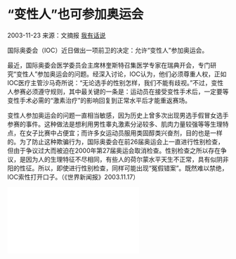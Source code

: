 # “变性人”也可参加奥运会

2003-11-23 来源：文摘报 [我有话说](#commentAnchor)

国际奥委会（IOC）近日做出一项前卫的决定：允许“变性人”参加奥运会。

最近，国际奥委会医学委员会主席林奎斯特召集医学专家在瑞典开会，专门研究“变性人”参加奥运会的问题。经深入讨论，IOC认为，他们必须尊重人权，正如IOC医疗主管沙马奇所说：“无论选手的性别怎样，我们不能有歧视。”不过，变性人参赛必须遵守规则，其中最关键的一条是：运动员在接受变性手术后，一定要等变性手术必需的“激素治疗”的影响回复到正常水平后才能重返赛场。

变性人参加奥运会的问题一直相当敏感，因为历史上曾多次出现男选手假冒女选手参赛的事件。这种做法是想利用男性睾丸激素分泌较多、肌肉力量较强等等生理特点，在女子比赛中占便宜；而许多女运动员服用类固醇类兴奋剂，目的也是一样的。为了防止这种欺骗行为，国际奥委会在前26届奥运会上一直进行性别检查，但由于争议过大而被迫在2000年第27届奥运会取消检查。性别检查之所以存在争议，是因为人的生理特征不尽相同，有些人的荷尔蒙水平天生不正常，具有似阴非阳的性征。所以，即使进行性别检查，同样可能出现“冤假错案”。既然难以禁绝，IOC索性打开口子。（《世界新闻报》2003.11.17）

![版权声明：转载须经版权人书面授权并注明来源](//www.gmw.cn/content/2011-02/14/content_1609313.htm)